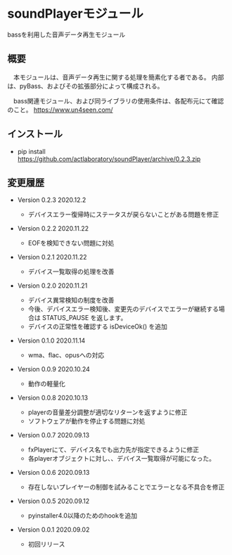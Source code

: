 # soundPlayerモジュール

bassを利用した音声データ再生モジュール


## 概要

　本モジュールは、音声データ再生に関する処理を簡素化する者である。
内部は、pyBass、およびその拡張部分によって構成される。

　bass関連モジュール、および同ライブラリの使用条件は、各配布元にて確認のこと。
https://www.un4seen.com/


## インストール

- pip install https://github.com/actlaboratory/soundPlayer/archive/0.2.3.zip


## 変更履歴

- Version 0.2.3 2020.12.2
	- デバイスエラー復帰時にステータスが戻らないことがある問題を修正

- Version 0.2.2 2020.11.22
	- EOFを検知できない問題に対処

- Version 0.2.1 2020.11.22
	- デバイス一覧取得の処理を改善

- Version 0.2.0 2020.11.21
	- デバイス異常検知の制度を改善
	- 今後、デバイスエラー検知後、変更先のデバイスでエラーが継続する場合は STATUS_PAUSE を返します。
	- デバイスの正常性を確認する isDeviceOk() を追加

- Version 0.1.0 2020.11.14
	- wma、flac、opusへの対応

- Version 0.0.9 2020.10.24
	- 動作の軽量化

- Version 0.0.8 2020.10.13
	- playerの音量差分調整が適切なリターンを返すように修正
	- ソフトウェアが動作を停止する問題に対処

- Version 0.0.7 2020.09.13
	- fxPlayerにて、デバイス名でも出力先が指定できるように修正
	- 各playerオブジェクトに対し、、デバイス一覧取得が可能になった。

- Version 0.0.6 2020.09.13
	- 存在しないプレイヤーの制御を試みることでエラーとなる不具合を修正

- Version 0.0.5 2020.09.12
	- pyinstaller4.0以降のためのhookを追加

- Version 0.0.1 2020.09.02
	- 初回リリース
